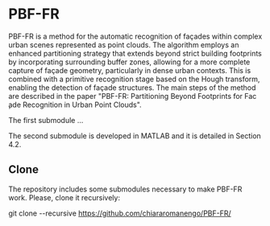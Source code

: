 # PBF-FR

PBF-FR is a method for the automatic recognition of façades within complex urban scenes represented as point clouds. The algorithm employs an enhanced partitioning strategy that extends beyond strict building footprints by incorporating surrounding buffer zones, allowing for a more complete capture of façade geometry, particularly in dense urban contexts. This is combined with a primitive recognition stage based on the Hough transform, enabling the detection of façade structures. The main steps of the method are described in the paper "PBF-FR: Partitioning Beyond Footprints for Fac ̧ade Recognition in Urban Point Clouds".

The first submodule ...

The second submodule is developed in MATLAB and it is detailed in Section 4.2.

## Clone

The repository includes some submodules necessary to make PBF-FR work. Please, clone it recursively:

git clone --recursive https://github.com/chiararomanengo/PBF-FR/
